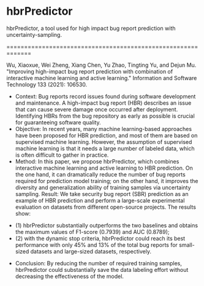 # hbrPredictor

hbrPredictor, a tool used for high impact bug report prediction with uncertainty-sampling.

=============================================================

Wu, Xiaoxue, Wei Zheng, Xiang Chen, Yu Zhao, Tingting Yu, and Dejun Mu. "Improving high-impact bug report prediction with combination of interactive machine learning and active learning." Information and Software Technology 133 (2021): 106530.

 - Context: Bug reports record issues found during software development and maintenance. A high-impact bug report (HBR) describes an issue that can cause severe damage once occurred after deployment. Identifying HBRs from the bug repository as early as possible is crucial for guaranteeing software quality. 
 - Objective: In recent years, many machine learning-based approaches have been proposed for HBR prediction, and most of them are based on supervised machine learning. However, the assumption of supervised machine learning is that it needs a large number of labeled data, which is often difficult to gather in practice. 
 - Method: In this paper, we propose hbrPredictor, which combines interactive machine learning and active learning to HBR prediction. On the one hand, it can dramatically reduce the number of bug reports required for prediction model training; on the other hand, it improves the diversity and generalization ability of training samples via uncertainty sampling. Result: We take security bug report (SBR) prediction as an example of HBR prediction and perform a large-scale experimental evaluation on datasets from different open-source projects. The results show: 
  * (1) hbrPredictor substantially outperforms the two baselines and obtains the maximum values of F1-score (0.7939) and AUC (0.8789); 
  * (2) with the dynamic stop criteria, hbrPredictor could reach its best performance with only 45% and 13% of the total bug reports for small-sized datasets and large-sized datasets, respectively. 
 
 - Conclusion: By reducing the number of required training samples, hbrPredictor could substantially save the data labeling effort without decreasing the effectiveness of the model.
